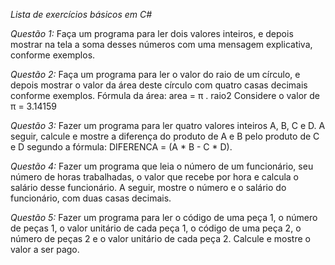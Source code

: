 _*Lista de exercícios básicos em C#*_

_*Questão 1:*_
    Faça um programa para ler dois valores inteiros, e depois mostrar na tela a soma desses números com uma
    mensagem explicativa, conforme exemplos.

_*Questão 2:*_
    Faça um programa para ler o valor do raio de um círculo, e depois mostrar o valor da área deste círculo com quatro
    casas decimais conforme exemplos.
    Fórmula da área: area = π . raio2
    Considere o valor de π = 3.14159

_*Questão 3:*_
    Fazer um programa para ler quatro valores inteiros A, B, C e D. A seguir, calcule e mostre a diferença do produto
    de A e B pelo produto de C e D segundo a fórmula: DIFERENCA = (A * B - C * D).    

_*Questão 4:*_
    Fazer um programa que leia o número de um funcionário, seu número de horas trabalhadas, o valor que recebe por
    hora e calcula o salário desse funcionário. A seguir, mostre o número e o salário do funcionário, com duas casas
    decimais.

_*Questão 5:*_
    Fazer um programa para ler o código de uma peça 1, o número de peças 1, o valor unitário de cada peça 1, o
    código de uma peça 2, o número de peças 2 e o valor unitário de cada peça 2. Calcule e mostre o valor a ser pago.
